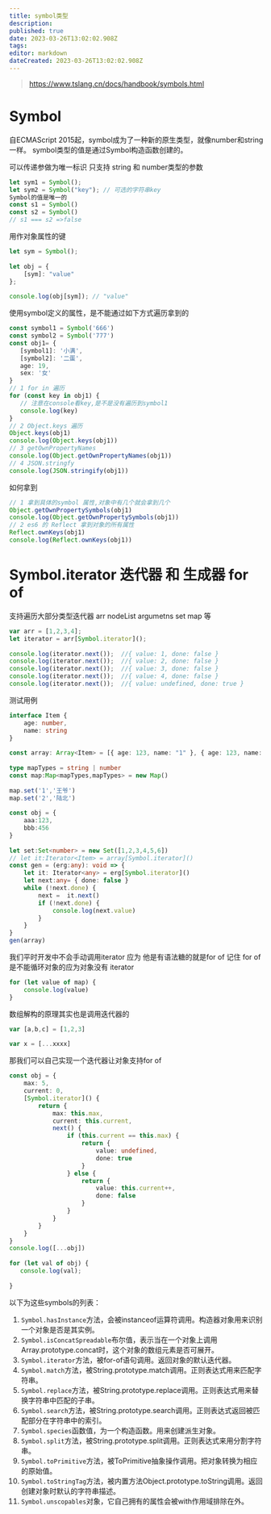```yaml
---
title: symbol类型
description: 
published: true
date: 2023-03-26T13:02:02.908Z
tags: 
editor: markdown
dateCreated: 2023-03-26T13:02:02.908Z
---
```


> https://www.tslang.cn/docs/handbook/symbols.html


# Symbol
自ECMAScript 2015起，symbol成为了一种新的原生类型，就像number和string一样。
symbol类型的值是通过Symbol构造函数创建的。

可以传递参做为唯一标识 只支持 string 和 number类型的参数

```ts
let sym1 = Symbol();
let sym2 = Symbol("key"); // 可选的字符串key
Symbol的值是唯一的
const s1 = Symbol()
const s2 = Symbol()
// s1 === s2 =>false
```
用作对象属性的键
```ts
let sym = Symbol();
 
let obj = {
    [sym]: "value"
};
 
console.log(obj[sym]); // "value"

```
使用symbol定义的属性，是不能通过如下方式遍历拿到的
```ts
const symbol1 = Symbol('666')
const symbol2 = Symbol('777')
const obj1= {
   [symbol1]: '小满',
   [symbol2]: '二蛋',
   age: 19,
   sex: '女'
}
// 1 for in 遍历
for (const key in obj1) {
   // 注意在console看key,是不是没有遍历到symbol1
   console.log(key)
}
// 2 Object.keys 遍历
Object.keys(obj1)
console.log(Object.keys(obj1))
// 3 getOwnPropertyNames
console.log(Object.getOwnPropertyNames(obj1))
// 4 JSON.stringfy
console.log(JSON.stringify(obj1))
```

如何拿到

```ts
// 1 拿到具体的symbol 属性,对象中有几个就会拿到几个
Object.getOwnPropertySymbols(obj1)
console.log(Object.getOwnPropertySymbols(obj1))
// 2 es6 的 Reflect 拿到对象的所有属性
Reflect.ownKeys(obj1)
console.log(Reflect.ownKeys(obj1))
```
# Symbol.iterator 迭代器 和 生成器 for of
支持遍历大部分类型迭代器 arr nodeList argumetns set map 等

```ts
var arr = [1,2,3,4];
let iterator = arr[Symbol.iterator]();
 
console.log(iterator.next());  //{ value: 1, done: false }
console.log(iterator.next());  //{ value: 2, done: false }
console.log(iterator.next());  //{ value: 3, done: false }
console.log(iterator.next());  //{ value: 4, done: false }
console.log(iterator.next());  //{ value: undefined, done: true }
```
测试用例
```ts
interface Item {
    age: number,
    name: string
}
 
const array: Array<Item> = [{ age: 123, name: "1" }, { age: 123, name: "2" }, { age: 123, name: "3" }]
 
type mapTypes = string | number
const map:Map<mapTypes,mapTypes> = new Map()
 
map.set('1','王爷')
map.set('2','陆北')
 
const obj = {
    aaa:123,
    bbb:456
}
 
let set:Set<number> = new Set([1,2,3,4,5,6])
// let it:Iterator<Item> = array[Symbol.iterator]()
const gen = (erg:any): void => {
    let it: Iterator<any> = erg[Symbol.iterator]()
    let next:any= { done: false }
    while (!next.done) {
        next =  it.next()
        if (!next.done) {
            console.log(next.value)
        }
    }
}
gen(array)
```

我们平时开发中不会手动调用iterator 应为 他是有语法糖的就是for of  记住 for of 是不能循环对象的应为对象没有 iterator  

```ts
for (let value of map) {
    console.log(value)
}
```
数组解构的原理其实也是调用迭代器的
```ts
var [a,b,c] = [1,2,3]
 
var x = [...xxxx]
```
那我们可以自己实现一个迭代器让对象支持for of

 
```ts
const obj = {
    max: 5,
    current: 0,
    [Symbol.iterator]() {
        return {
            max: this.max,
            current: this.current,
            next() {
                if (this.current == this.max) {
                    return {
                        value: undefined,
                        done: true
                    }
                } else {
                    return {
                        value: this.current++,
                        done: false
                    }
                }
            }
        }
    }
}
console.log([...obj])
 
for (let val of obj) {
   console.log(val);
   
}
```

以下为这些symbols的列表：

1. `Symbol.hasInstance`方法，会被instanceof运算符调用。构造器对象用来识别一个对象是否是其实例。
2. `Symbol.isConcatSpreadable`布尔值，表示当在一个对象上调用Array.prototype.concat时，这个对象的数组元素是否可展开。
3. `Symbol.iterator`方法，被for-of语句调用。返回对象的默认迭代器。
4. `Symbol.match`方法，被String.prototype.match调用。正则表达式用来匹配字符串。
5. `Symbol.replace`方法，被String.prototype.replace调用。正则表达式用来替换字符串中匹配的子串。
6. `Symbol.search`方法，被String.prototype.search调用。正则表达式返回被匹配部分在字符串中的索引。
7. `Symbol.species`函数值，为一个构造函数。用来创建派生对象。
8. `Symbol.split`方法，被String.prototype.split调用。正则表达式来用分割字符串。
9. `Symbol.toPrimitive`方法，被ToPrimitive抽象操作调用。把对象转换为相应的原始值。
10. `Symbol.toStringTag`方法，被内置方法Object.prototype.toString调用。返回创建对象时默认的字符串描述。
11. `Symbol.unscopables`对象，它自己拥有的属性会被with作用域排除在外。
